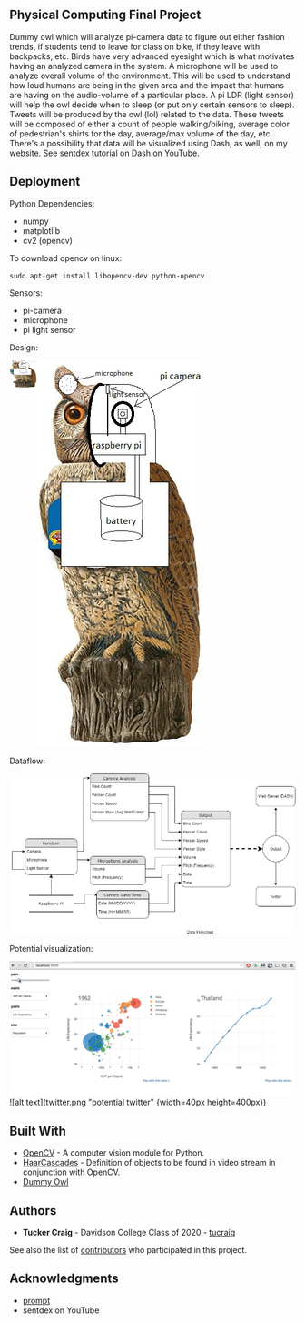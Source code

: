 ## Physical Computing Final Project
Dummy owl which will analyze pi-camera data to figure out either fashion trends, if students tend to leave for class on bike, if they leave with backpacks, etc. Birds have very advanced eyesight which is what motivates having an analyzed camera in the system. A microphone will be used to analyze overall volume of the environment. This will be used to understand how loud humans are being in the given area and the impact that humans are having on the audio-volume of a particular place. A pi LDR (light sensor) will help the owl decide when to sleep (or put only certain sensors to sleep). Tweets will be produced by the owl (lol) related to the data. These tweets will be composed of either a count of people walking/biking, average color of pedestrian's shirts for the day, average/max volume of the day, etc. There's a possibility that data will be visualized using Dash, as well, on my website. See sentdex tutorial on Dash on YouTube.

## Deployment

Python Dependencies:

- numpy
- matplotlib
- cv2 (opencv)

To download opencv on linux:

```
sudo apt-get install libopencv-dev python-opencv
```

Sensors:

- pi-camera
- microphone
- pi light sensor

Design:

![alt text](design-1.jpg "view 1")
<a href="url"><img src="design-1.jpg" align="left" height="48" width="48" ></a>


Dataflow:

![alt text](dataflow.png "dataflow")

Potential visualization:

![alt text](potential-viz.gif "potential viz")
![alt text](twitter.png "potential twitter" {width=40px height=400px})

## Built With

* [OpenCV](https://opencv.org/) - A computer vision module for Python.
* [HaarCascades](https://github.com/opencv/opencv/tree/master/data/haarcascades) - Definition of objects to be found in video stream in conjunction with OpenCV.
* [Dummy Owl](https://www.amazon.com/gp/product/B0000AX52C/ref=s9u_wsim_gw_i1?ie=UTF8&fpl=fresh&pd_rd_i=B0000AX52C&pd_rd_r=f4a53eb7-3143-11e8-bb6d-df8617f41b33&pd_rd_w=8C0wE&pd_rd_wg=RXqoN&pf_rd_m=ATVPDKIKX0DER&pf_rd_s=&pf_rd_r=R3BY51ZJHCSKEH12TM6T&pf_rd_t=36701&pf_rd_p=e6624b56-7cc1-411f-9d12-9cc8feb6c214&pf_rd_i=desktop)

## Authors

* **Tucker Craig** - Davidson College Class of 2020 - [tucraig](https://github.com/tucraig)

See also the list of [contributors](https://github.com/tucraig/phys-comp-final/contributors) who participated in this project.

## Acknowledgments

* [prompt](https://docs.google.com/document/d/e/2PACX-1vQklaunRcSSlpSk-DiuoAwtUCr8A_91_vcj5n6xWuxzLRZ0zWeHhpuZyv9fxnLSLjG3j-L8xEPxtKOM/pub)
* sentdex on YouTube

